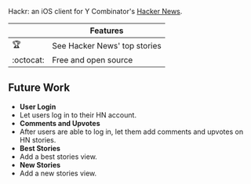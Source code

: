 Hackr: an iOS client for Y Combinator's [Hacker News](https://news.ycombinator.com/).

|         | Features  |
----------|-----------------
:trophy: | See Hacker News' top stories
:octocat: | Free and open source

## Future Work

- **User Login**
- Let users log in to their HN account.
- **Comments and Upvotes**
- After users are able to log in, let them add comments and upvotes on HN stories.
-  **Best Stories**
- Add a best stories view.
- **New Stories**
- Add a new stories view.
